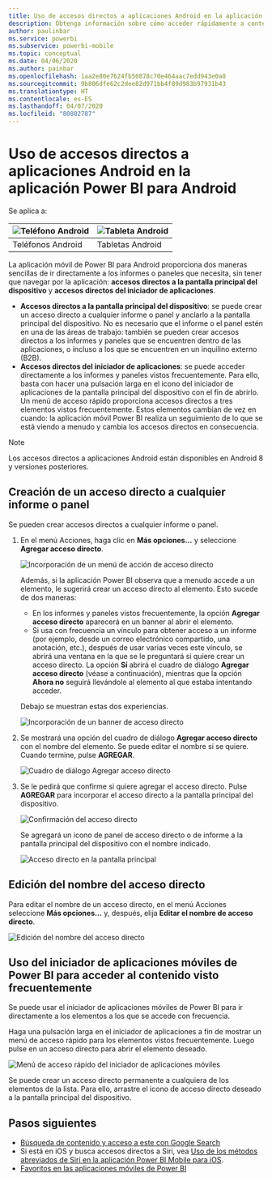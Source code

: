```yaml
---
title: Uso de accesos directos a aplicaciones Android en la aplicación Power BI para Android
description: Obtenga información sobre cómo acceder rápidamente a contenido visto frecuentemente de forma directa con accesos directos y Google Search.
author: paulinbar
ms.service: powerbi
ms.subservice: powerbi-mobile
ms.topic: conceptual
ms.date: 04/06/2020
ms.author: painbar
ms.openlocfilehash: 1aa2e80e7624fb50878c70e464aac7edd943e0a8
ms.sourcegitcommit: 9b806dfe62c2dee82d971bb4f89d983b97931b43
ms.translationtype: HT
ms.contentlocale: es-ES
ms.lasthandoff: 04/07/2020
ms.locfileid: "80802787"
---
```

# <a name="use-android-app-shortcuts-in-the-power-bi-android-app"></a>Uso de accesos directos a aplicaciones Android en la aplicación Power BI para Android

Se aplica a:

| ![Teléfono Android](./media/mobile-app-quick-access-shortcuts/android-logo-40-px.png) | ![Tableta Android](./media/mobile-app-quick-access-shortcuts/android-logo-40-px.png) |
|:--- |:--- |
| Teléfonos Android |Tabletas Android |

La aplicación móvil de Power BI para Android proporciona dos maneras sencillas de ir directamente a los informes o paneles que necesita, sin tener que navegar por la aplicación: **accesos directos a la pantalla principal del dispositivo** y **accesos directos del iniciador de aplicaciones**.
 * **Accesos directos a la pantalla principal del dispositivo**: se puede crear un acceso directo a cualquier informe o panel y anclarlo a la pantalla principal del dispositivo. No es necesario que el informe o el panel estén en una de las áreas de trabajo: también se pueden crear accesos directos a los informes y paneles que se encuentren dentro de las aplicaciones, o incluso a los que se encuentren en un inquilino externo (B2B).
 * **Accesos directos del iniciador de aplicaciones**: se puede acceder directamente a los informes y paneles vistos frecuentemente. Para ello, basta con hacer una pulsación larga en el icono del iniciador de aplicaciones de la pantalla principal del dispositivo con el fin de abrirlo. Un menú de acceso rápido proporciona accesos directos a tres elementos vistos frecuentemente. Estos elementos cambian de vez en cuando: la aplicación móvil Power BI realiza un seguimiento de lo que se está viendo a menudo y cambia los accesos directos en consecuencia.

 >[!NOTE]
 >Los accesos directos a aplicaciones Android están disponibles en Android 8 y versiones posteriores.

## <a name="create-a-shortcut-to-any-report-or-dashboard"></a>Creación de un acceso directo a cualquier informe o panel

Se pueden crear accesos directos a cualquier informe o panel.

1. En el menú Acciones, haga clic en **Más opciones...** y seleccione **Agregar acceso directo**.

   ![Incorporación de un menú de acción de acceso directo](media/mobile-app-quick-access-shortcuts/mobile-add-shortcut-action-menu.png)

   Además, si la aplicación Power BI observa que a menudo accede a un elemento, le sugerirá crear un acceso directo al elemento. Esto sucede de dos maneras:
   * En los informes y paneles vistos frecuentemente, la opción **Agregar acceso directo** aparecerá en un banner al abrir el elemento.
   * Si usa con frecuencia un vínculo para obtener acceso a un informe (por ejemplo, desde un correo electrónico compartido, una anotación, etc.), después de usar varias veces este vínculo, se abrirá una ventana en la que se le preguntará si quiere crear un acceso directo. La opción **Sí** abrirá el cuadro de diálogo **Agregar acceso directo** (véase a continuación), mientras que la opción **Ahora no** seguirá llevándole al elemento al que estaba intentando acceder.
   
   Debajo se muestran estas dos experiencias.

   ![Incorporación de un banner de acceso directo](media/mobile-app-quick-access-shortcuts/mobile-add-shortcut-banner.png)


 1. Se mostrará una opción del cuadro de diálogo **Agregar acceso directo** con el nombre del elemento. Se puede editar el nombre si se quiere. Cuando termine, pulse **AGREGAR**.

    ![Cuadro de diálogo Agregar acceso directo](media/mobile-app-quick-access-shortcuts/mobile-add-shortcut-dialog.png)

1. Se le pedirá que confirme si quiere agregar el acceso directo. Pulse **AGREGAR** para incorporar el acceso directo a la pantalla principal del dispositivo.

   ![Confirmación del acceso directo](media/mobile-app-quick-access-shortcuts/mobile-confirm-shortcut.png)

   Se agregará un icono de panel de acceso directo o de informe a la pantalla principal del dispositivo con el nombre indicado.

   ![Acceso directo en la pantalla principal](media/mobile-app-quick-access-shortcuts/mobile-shortcut-on-home-screen.png)

## <a name="edit-the-shortcut-name"></a>Edición del nombre del acceso directo

Para editar el nombre de un acceso directo, en el menú Acciones seleccione **Más opciones...** y, después, elija **Editar el nombre de acceso directo**.

 ![Edición del nombre del acceso directo](media/mobile-app-quick-access-shortcuts/mobile-edit-shortcut.png)

## <a name="use-the-power-bi-mobile-app-launcher-to-access-frequently-viewed-content"></a>Uso del iniciador de aplicaciones móviles de Power BI para acceder al contenido visto frecuentemente

Se puede usar el iniciador de aplicaciones móviles de Power BI para ir directamente a los elementos a los que se accede con frecuencia.

Haga una pulsación larga en el iniciador de aplicaciones a fin de mostrar un menú de acceso rápido para los elementos vistos frecuentemente. Luego pulse en un acceso directo para abrir el elemento deseado.

![Menú de acceso rápido del iniciador de aplicaciones móviles](media/mobile-app-quick-access-shortcuts/mobile-shortcut-from-quick-access-menu.png)

Se puede crear un acceso directo permanente a cualquiera de los elementos de la lista. Para ello, arrastre el icono de acceso directo deseado a la pantalla principal del dispositivo.

## <a name="next-steps"></a>Pasos siguientes
* [Búsqueda de contenido y acceso a este con Google Search](mobile-app-find-access-google-search.md)
* Si está en iOS y busca accesos directos a Siri, vea [Uso de los métodos abreviados de Siri en la aplicación Power BI Mobile para iOS](mobile-apps-ios-siri-shortcuts.md).
* [Favoritos en las aplicaciones móviles de Power BI](mobile-apps-favorites.md)
